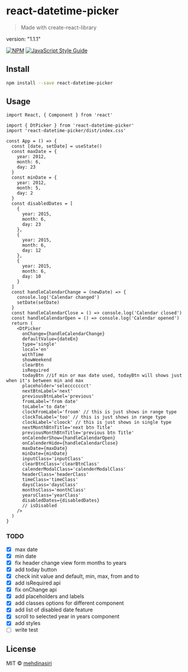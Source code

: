 # react-datetime-picker

> Made with create-react-library

version: "1.1.1"

[![NPM](https://img.shields.io/npm/v/react-datetime-picker.svg)](https://www.npmjs.com/package/react-datetime-picker) [![JavaScript Style Guide](https://img.shields.io/badge/code_style-standard-brightgreen.svg)](https://standardjs.com)

## Install

```bash
npm install --save react-datetime-picker
```

## Usage

```tsx
import React, { Component } from 'react'

import { DtPicker } from 'react-datetime-picker'
import 'react-datetime-picker/dist/index.css'

const App = () => {
  const [date, setDate] = useState()
  const maxDate = {
    year: 2012,
    month: 6,
    day: 23
  }
  const minDate = {
    year: 2012,
    month: 5,
    day: 2
  }
  const disabledDates = [
    {
      year: 2015,
      month: 6,
      day: 23
    },
    {
      year: 2015,
      month: 6,
      day: 12
    },
    {
      year: 2015,
      month: 6,
      day: 10
    }
  ]
  const handleCalendarChange = (newDate) => {
    console.log('Calendar changed')
    setDate(setDate)
  }
  const handleCalendarClose = () => console.log('Calendar closed')
  const handleCalendarOpen = () => console.log('Calendar opened')
  return (
    <DtPicker
      onChange={handleCalendarChange}
      defaultValue={dateEn}
      type='single'
      local='en'
      withTime
      showWeekend
      clearBtn
      isRequired
      todayBtn //if min or max date used, todayBtn will shows just when it's between min and max
      placeholder='seleccccccct'
      nextBtnLabel='next'
      previousBtnLabel='previous'
      fromLabel='from date'
      toLabel='to date'
      clockFromLabel='froom' // this is just shows in range type
      clockToLabel='too' // this is just shows in range type
      clockLabel='cloock' // this is just shows in single type
      nextMonthBtnTitle='next btn Title'
      previousMonthBtnTitle='previous btn Title'
      onCalenderShow={handleCalendarOpen}
      onCalenderHide={handleCalendarClose}
      maxDate={maxDate}
      minDate={minDate}
      inputClass='inputClass'
      clearBtnClass='clearBtnClass'
      calenderModalClass='calenderModalClass'
      headerClass='headerClass'
      timeClass='timeClass'
      daysClass='daysClass'
      monthsClass='monthClass'
      yearsClass='yearClass'
      disabledDates={disabledDates}
      // isDisabled
    />
  )
}
```

### TODO

- [x] max date
- [x] min date
- [x] fix header change view form months to years
- [x] add today button
- [x] check init value and default, min, max, from and to
- [x] add isRequired api
- [x] fix onChange api
- [x] add placeholders and labels
- [x] add classes options for different component
- [x] add list of disabled date feature
- [x] scroll to selected year in years component
- [x] add styles
- [ ] write test

## License

MIT © [mehdinasiri](https://github.com/mehdinasiri)
